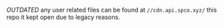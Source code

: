 *OUTDATED* any user related files can be found at `//cdn.api.spco.xyz/` this repo it kept open due to legacy reasons.
